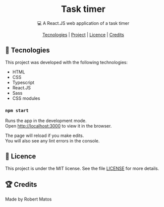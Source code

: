 <h1 align="center">Task timer</h1>

<p align="center">💻 A React.JS web application of a task timer</p>

<div align="center">
    <a href="#-tecnologies">Tecnologies</a> |
    <a href="#-project">Project</a> |
    <a href="#memo-licence">Licence</a> |
    <a href="#-credits">Credits</a>
</div>

## 🚀 Tecnologies

This project was developed with the following technologies:

- HTML
- CSS
- Typescript
- React.JS
- Sass
- CSS modules

### `npm start`

Runs the app in the development mode.<br />
Open [http://localhost:3000](http://localhost:3000) to view it in the browser.

The page will reload if you make edits.<br />
You will also see any lint errors in the console.

## :memo: Licence

This project is under the MIT license. See the file [LICENSE](LICENSE.md) for more details.

## 🏆 Credits

Made by Robert Matos



